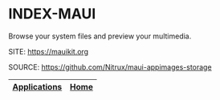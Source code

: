 # INDEX-MAUI
 
 Browse your system files and preview your multimedia.
 
 SITE: https://mauikit.org
 
 SOURCE: https://github.com/Nitrux/maui-appimages-storage

 | [Applications](https://portable-linux-apps.github.io/apps.html) | [Home](https://portable-linux-apps.github.io)
 | --- | --- |
